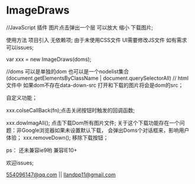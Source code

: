 ﻿# ImageDraws
//JavaScript 插件  图片点击弹出一个层 可以放大 缩小 下载图片;


使用方法
项目引入 <script src="imageDraws.js"></script> 无依赖项;
由于未使用CSS文件 UI需要修改JS文件 如有需求 可以issues;


 var xxx = new ImageDraws(doms);
 

 
 //doms 可以是单独的dom 也可以是一个nodelist集合(document.getElementsByClassName | document.querySelectorAll)
 // html文件中 如果dom不存在data-down-src 打开和下载的图片将会是dom的src；

   自定义功能；
   
  xxx.colseCallBack(fn);点击关闭按钮时触发的回调函数;
  
  xxx.dowImagAll(); 点击下载Dom所有图片文件;  关于这个下载功能存在一个问题：非Google浏览器如果未设置默认下载，
                      会弹出Doms个对话框来，影响用户体验；
  xxx.removeDown(); 移除下载按钮；



  ps： 还未兼容ie9哟 兼容IE10+ 

   

 
  欢迎issues;

  554096147@qq.com || llandpp11@gmail.com
